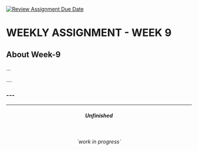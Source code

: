 [![Review Assignment Due Date](https://classroom.github.com/assets/deadline-readme-button-24ddc0f5d75046c5622901739e7c5dd533143b0c8e959d652212380cedb1ea36.svg)](https://classroom.github.com/a/jmQFTmFT)


<h1>WEEKLY ASSIGNMENT - WEEK 9</h1>


<div>
<h2>About Week-9</h2>

<p>...
</p>
 
....

</div>

### ---









---
<h5 style = "text-align : center">Unfinished</h5></br>
<p style = "text-align : center"><i>`work in progress`</i></p>